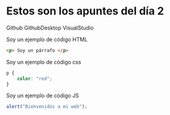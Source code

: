 # Estos son los apuntes del día 2 

Github
GithubDesktop
VisualStudio



Soy un ejemplo de código HTML

```html
<p> Soy un párrafo </p>
```

Soy un ejemplo de código css

```css
p {
    color: "red";
}
```

Soy un ejemplo de código JS
```js
alert("Bienvenidos a mi web");
```
